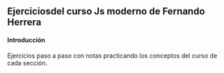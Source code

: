 ## Ejerciciosdel curso Js moderno de Fernando Herrera
#### Introducción
Ejercicios paso a paso con notas practicando los conceptos del curso de cada sección.
